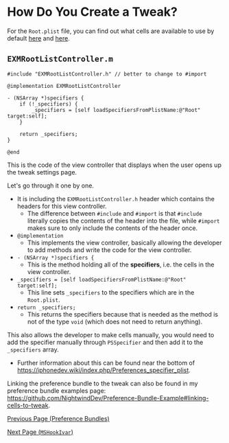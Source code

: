 # How Do You Create a Tweak?

For the `Root.plist` file, you can find out what cells are available to use by default <a href="https://github.com/NightwindDev/Preference-Bundle-Example">here</a> and <a href="https://iphonedev.wiki/index.php/Preferences_specifier_plist">here</a>.

## `EXMRootListController.m`

```objc
#include "EXMRootListController.h" // better to change to #import

@implementation EXMRootListController

- (NSArray *)specifiers {
    if (!_specifiers) {
        _specifiers = [self loadSpecifiersFromPlistName:@"Root" target:self];
    }

    return _specifiers;
}

@end

```

This is the code of the view controller that displays when the user opens up the tweak settings page.

Let's go through it one by one.
   - It is including the `EXMRootListController.h` header which contains the headers for this view controller.
     - The difference between `#include` and `#import` is that `#include` literally copies the contents of the header into the file, while `#import` makes sure to only include the contents of the header once.
   - `@implementation`
        - This implements the view controller, basically allowing the developer to add methods and write the code for the view controller.
   - `- (NSArray *)specifiers {`
        - This is the method holding all of the **specifiers**, i.e. the cells in the view controller.
   - `_specifiers = [self loadSpecifiersFromPlistName:@"Root" target:self];`
        - This line sets `_specifiers` to the specifiers which are in the `Root.plist`.
   - `return _specifiers;`
        - This returns the specifiers because that is needed as the method is not of the type `void` (which does not need to return anything).

This also allows the developer to make cells manually, you would need to add the specifier manually through `PSSpecifier` and then add it to the `_specifiers` array.
   - Further information about this can be found near the bottom of https://iphonedev.wiki/index.php/Preferences_specifier_plist.

Linking the preference bundle to the tweak can also be found in my preference bundle examples page: https://github.com/NightwindDev/Preference-Bundle-Example#linking-cells-to-tweak.

[Previous Page (Preference Bundles)](./preference_bundles.md)

[Next Page (`MSHookIvar`)](./mshookivar.md)
